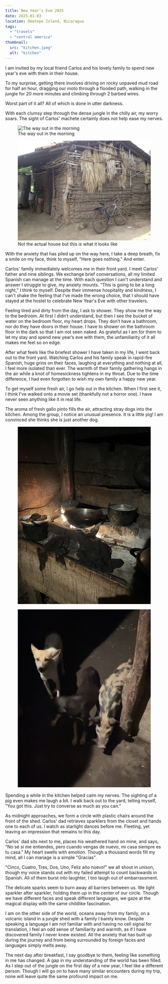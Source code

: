 ```yaml
---
title: New Year’s Eve 2025
date: 2025-01-03
location: Ometepe Island, Nicaragua
tags:
  - "travels"
  - "central america"
thumbnail:
  src: "kitchen.jpeg"
  alt: "kitchen"
---
```


I am invited by my local friend Carlos and his lovely family to spend new year's eve with them in their house.

To my surprise, getting there involves driving on rocky unpaved mud road for half an hour, dragging our moto through a flooded path, walking in the jungle for 20 more minutes and climbing through 2 barbed wires.

Worst part of it all? All of which is done in utter darkness.

With each clumsy step through the dense jungle in the chilly air, my worry soars. The sight of Carlos' machete certainly does not help ease my nerves.

<figure>
  <img
    src="IMG_5145.jpeg"
    alt="The way out in the morning" />
  <figcaption>The way out in the morning</figcaption>

</figure>

<figure>
  <img
    src="Bahareque1-scaled.jpg"
    alt="An equivalent of Carlos'house " />
  <figcaption>Not the actual house but this is what it looks like</figcaption>

</figure>
With the anxiety that has piled up on the way here, I take a deep breath, fix a smile on my face, think to myself, "Here goes nothing." And enter.

Carlos' family immediately welcomes me in their front yard. I meet Carlos' father and nine siblings. We exchange brief conversations, all my limited Spanish can manage at the time. With each question I can't understand and answer I struggle to give, my anxiety mounts. "This is going to be a long night," I think to myself. Despite their immense hospitality and kindness, I can't shake the feeling that I've made the wrong choice, that I should have stayed at the hostel to celebrate New Year's Eve with other travelers.

Feeling tired and dirty from the day, I ask to shower. They show me the way to the bedroom. At first I didn’t understand, but then I see the bucket of water on the bedroom floor, my heart drops. They don’t have a bathroom, nor do they have doors in their house. I have to shower on the bathroom floor in the dark so that I am not seen naked. As grateful as I am for them to let my stay and spend new year’s eve with them, the unfamiliarity of it all makes me feel so on edge.

After what feels like the briefest shower I have taken in my life, I went back out to the front yard. Watching Carlos and his family speak in rapid-fire Spanish, huge grins on their faces, laughing at everything and nothing at all, I feel more isolated than ever. The warmth of their family gathering hangs in the air while a knot of homesickness tightens in my throat. Due to the time difference, I had even forgotten to wish my own family a happy new year.

To get myself some fresh air, I go help out in the kitchen. When I first see it, I think I've walked onto a movie set (thankfully not a horror one). I have never seen anything like it in real life.

The aroma of fresh gallo pinto fills the air, attracting stray dogs into the kitchen. Among the group, I notice an unusual presence. It is a little pig! I am convinced she thinks she is just another dog.

<figure>
  <img
    src="IMG_5137.jpeg"
    alt="Elephant at sunset" />

</figure>
<figure>
  <img
    src="pig.png"
    alt="Elephant at sunset" />

</figure>

Spending a while in the kitchen helped calm my nerves. The sighting of a pig even makes me laugh a bit. I walk back out to the yard, telling myself, “You got this. Just try to converse as much as you can.”

As midnight approaches, we form a circle with plastic chairs around the front of the shed. Carlos' dad retrieves sparklers from the closet and hands one to each of us. I watch as starlight dances before me. Fleeting, yet leaving an impression that remains to this day.

Carlos' dad sits next to me, places his weathered hand on mine, and says, "No sé si me entiendes, pero cuando vengas de nuevo, mi casa siempre es tu casa." My heart swells with emotion. Though a thousand words fill my mind, all I can manage is a simple "Gracias".

"Cinco, Cuatro, Tres, Dos, Uno, Feliz año nuevo!" we all shout in unison, though my voice stands out with my failed attempt to count backwards in Spanish. All of them burst into laughter, I too laugh out of embarrassment.

The delicate sparks seem to burn away all barriers between us. We light sparkler after sparkler, holding them up in the center of our circle. Though we have different faces and speak different languages, we gaze at the magical display with the same childlike fascination.

I am on the other side of the world, oceans away from my family, on a volcanic island in a jungle shed with a family I barely know. Despite speaking a language I am not familiar with and having no cell signal for translation, I feel an odd sense of familiarity and warmth, as if I have discovered family I never knew existed. All the anxiety that has built up during the journey and from being surrounded by foreign faces and languages simply melts away.

The next day after breakfast, I say goodbye to them, feeling like something in me has changed. A gap in my understanding of the world has been filled. As I step out of the jungle on the first day of a new year, I feel like a different person. Though I will go on to have many similar encounters during my trip, none will leave quite the same profound impact on me.
